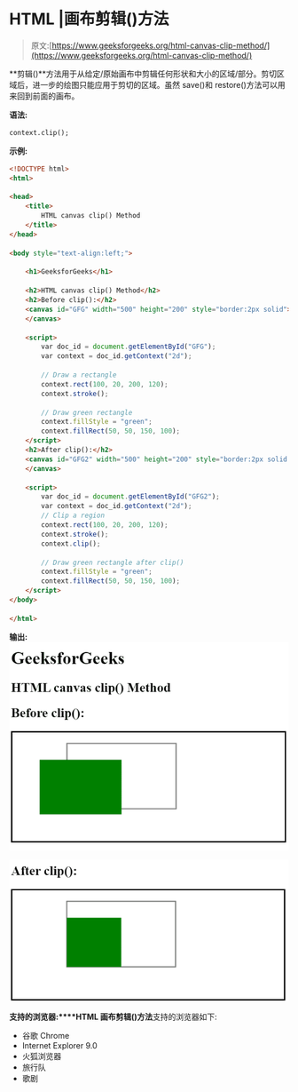# HTML |画布剪辑()方法

> 原文:[https://www.geeksforgeeks.org/html-canvas-clip-method/](https://www.geeksforgeeks.org/html-canvas-clip-method/)

**剪辑()**方法用于从给定/原始画布中剪辑任何形状和大小的区域/部分。剪切区域后，进一步的绘图只能应用于剪切的区域。虽然 save()和 restore()方法可以用来回到前面的画布。

**语法:**

```html
context.clip();
```

**示例:**

```html
<!DOCTYPE html>
<html>

<head>
    <title>
        HTML canvas clip() Method
    </title>
</head>

<body style="text-align:left;">

    <h1>GeeksforGeeks</h1>

    <h2>HTML canvas clip() Method</h2>
    <h2>Before clip():</h2>
    <canvas id="GFG" width="500" height="200" style="border:2px solid">
    </canvas>

    <script>
        var doc_id = document.getElementById("GFG");
        var context = doc_id.getContext("2d");

        // Draw a rectangle
        context.rect(100, 20, 200, 120);
        context.stroke();

        // Draw green rectangle
        context.fillStyle = "green";
        context.fillRect(50, 50, 150, 100);
    </script>
    <h2>After clip():</h2>
    <canvas id="GFG2" width="500" height="200" style="border:2px solid ;">
    </canvas>

    <script>
        var doc_id = document.getElementById("GFG2");
        var context = doc_id.getContext("2d");
        // Clip a region
        context.rect(100, 20, 200, 120);
        context.stroke();
        context.clip();

        // Draw green rectangle after clip()
        context.fillStyle = "green";
        context.fillRect(50, 50, 150, 100);
    </script>
</body>

</html>
```

**输出:**
![](img/e08df59d8c39a71f27dc95b497697813.png)

![](img/3020b169bad41b83cbf01ab5ea1a1ff0.png)

**支持的浏览器:****HTML 画布剪辑()方法**支持的浏览器如下:

*   谷歌 Chrome
*   Internet Explorer 9.0
*   火狐浏览器
*   旅行队
*   歌剧